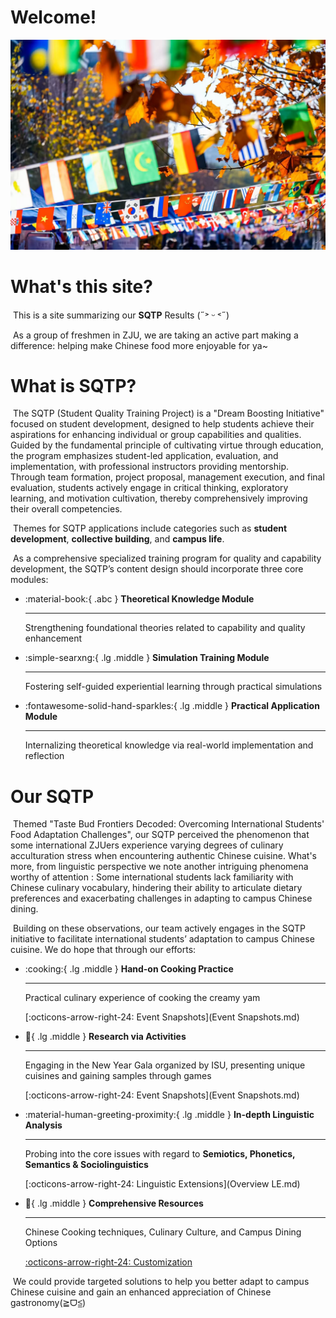 # Welcome!

![](images/42.jpg)


# What's this site?

​	This is a site summarizing our **SQTP** Results (˶˃ ᵕ ˂˶)

​	As a group of freshmen in ZJU, we are taking an active part making a difference: helping make Chinese food more enjoyable for ya~



# What is SQTP?

​	The SQTP (Student Quality Training Project) is a "Dream Boosting Initiative" focused on student development, designed to help students achieve their aspirations for enhancing individual or group capabilities and qualities. Guided by the fundamental principle of cultivating virtue through education, the program emphasizes student-led application, evaluation, and implementation, with professional instructors providing mentorship. Through team formation, project proposal, management execution, and final evaluation, students actively engage in critical thinking, exploratory learning, and motivation cultivation, thereby comprehensively improving their overall competencies.

​	Themes for SQTP applications include categories such as **student development**, **collective building**, and **campus life**.

​	As a comprehensive specialized training program for quality and capability development, the SQTP’s content design should incorporate three core modules:

<div class="grid cards" markdown>

-   :material-book:{ .abc } __Theoretical Knowledge Module__

    ---

    Strengthening foundational theories related to capability and quality enhancement


-   :simple-searxng:{ .lg .middle } __Simulation Training Module__

    ---

    Fostering self-guided experiential learning through practical simulations


-   :fontawesome-solid-hand-sparkles:{ .lg .middle } __Practical Application Module__

    ---

    Internalizing theoretical knowledge via real-world implementation and reflection

</div>



# Our SQTP

​	    Themed "Taste Bud Frontiers Decoded: Overcoming International Students' Food Adaptation Challenges", our SQTP perceived the phenomenon that some international ZJUers experience varying degrees of culinary acculturation stress when encountering authentic Chinese cuisine. What's more, from linguistic perspective we note another intriguing phenomena worthy of attention : Some international students lack familiarity with Chinese culinary vocabulary, hindering their ability to articulate dietary preferences and exacerbating challenges in adapting to campus Chinese dining.

​	    Building on these observations, our team actively engages in the SQTP initiative to facilitate international students’ adaptation to campus Chinese cuisine. We do hope that through our efforts:  


<div class="grid cards" markdown>

-   :cooking:{ .lg .middle } __Hand-on Cooking Practice__

    ---

    Practical culinary experience of cooking the creamy yam

    [:octicons-arrow-right-24: Event Snapshots](Event Snapshots.md) 

-   :confetti_ball:{ .lg .middle } __Research via Activities__

    ---

    Engaging in the New Year Gala organized by ISU, presenting unique cuisines and gaining samples through games

    [:octicons-arrow-right-24: Event Snapshots](Event Snapshots.md) 

-   :material-human-greeting-proximity:{ .lg .middle } __In-depth Linguistic Analysis__

    ---

    Probing into the core issues with regard to **Semiotics, Phonetics, Semantics & Sociolinguistics**

    [:octicons-arrow-right-24: Linguistic Extensions](Overview LE.md)

-   :bookmark:{ .lg .middle } __Comprehensive Resources__

    ---

    Chinese Cooking techniques, Culinary Culture, and Campus Dining Options

    [:octicons-arrow-right-24: Customization](#)



</div>

​	We could provide targeted solutions to help you better adapt to campus Chinese cuisine and gain an enhanced appreciation of Chinese gastronomy(≧ᗜ≦)
